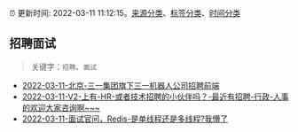 :alarm_clock: 更新时间: 2022-03-11 11:12:15。[来源分类](../README.md)、[标签分类](../TAGS.md)、[时间分类](../TIMELINE.md)

## 招聘面试


> 关键字：`招聘`、`面试`



- [2022-03-11-北京-三一集团旗下三一机器人公司招聘前端](https://www.v2ex.com/t/839713) 
- [2022-03-11-V2-上有-HR-或者技术招聘的小伙伴吗？-最近有招聘-行政-人事的欢迎大家咨询啊~~~](https://www.v2ex.com/t/839708) 
- [2022-03-11-面试官问，Redis-是单线程还是多线程?我懵了](https://toutiao.io/k/kd3u5dk) 